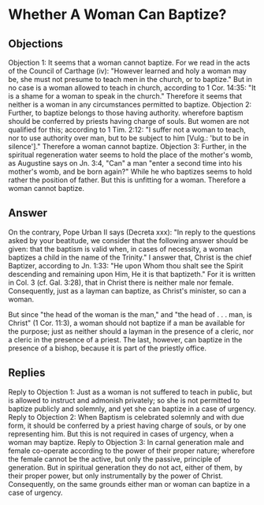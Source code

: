# Whether A Woman Can Baptize?
## Objections
Objection 1: It seems that a woman cannot baptize. For we read in the acts of the Council of Carthage (iv): "However learned and holy a woman may be, she must not presume to teach men in the church, or to baptize." But in no case is a woman allowed to teach in church, according to 1 Cor. 14:35: "It is a shame for a woman to speak in the church." Therefore it seems that neither is a woman in any circumstances permitted to baptize.
Objection 2: Further, to baptize belongs to those having authority. wherefore baptism should be conferred by priests having charge of souls. But women are not qualified for this; according to 1 Tim. 2:12: "I suffer not a woman to teach, nor to use authority over man, but to be subject to him [Vulg.: 'but to be in silence']." Therefore a woman cannot baptize.
Objection 3: Further, in the spiritual regeneration water seems to hold the place of the mother's womb, as Augustine says on Jn. 3:4, "Can" a man "enter a second time into his mother's womb, and be born again?" While he who baptizes seems to hold rather the position of father. But this is unfitting for a woman. Therefore a woman cannot baptize.
## Answer
On the contrary, Pope Urban II says (Decreta xxx): "In reply to the questions asked by your beatitude, we consider that the following answer should be given: that the baptism is valid when, in cases of necessity, a woman baptizes a child in the name of the Trinity."
I answer that, Christ is the chief Baptizer, according to Jn. 1:33: "He upon Whom thou shalt see the Spirit descending and remaining upon Him, He it is that baptizeth." For it is written in Col. 3 (cf. Gal. 3:28), that in Christ there is neither male nor female. Consequently, just as a layman can baptize, as Christ's minister, so can a woman.

But since "the head of the woman is the man," and "the head of . . . man, is Christ" (1 Cor. 11:3), a woman should not baptize if a man be available for the purpose; just as neither should a layman in the presence of a cleric, nor a cleric in the presence of a priest. The last, however, can baptize in the presence of a bishop, because it is part of the priestly office.
## Replies
Reply to Objection 1: Just as a woman is not suffered to teach in public, but is allowed to instruct and admonish privately; so she is not permitted to baptize publicly and solemnly, and yet she can baptize in a case of urgency.
Reply to Objection 2: When Baptism is celebrated solemnly and with due form, it should be conferred by a priest having charge of souls, or by one representing him. But this is not required in cases of urgency, when a woman may baptize.
Reply to Objection 3: In carnal generation male and female co-operate according to the power of their proper nature; wherefore the female cannot be the active, but only the passive, principle of generation. But in spiritual generation they do not act, either of them, by their proper power, but only instrumentally by the power of Christ. Consequently, on the same grounds either man or woman can baptize in a case of urgency.